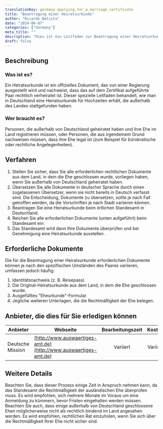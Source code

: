 ```yaml
---
translationKey: germany-applying_for_a_marriage_certificate
title: "Beantragung einer Heiratsurkunde"
author: "Ricardo Batista"
date: "2024-06-07"
categories: ["Germany"]
meta_title: ""
description: "Dies ist ein Leitfaden zur Beantragung einer Heiratsurkunde für außerhalb von Deutschland geschlossene Ehen."
draft: false
---
```


## Beschreibung
### Was ist es?
Ein Heiratsurkunde ist ein offizielles Dokument, das von einer Regierung ausgestellt wird und nachweist, dass das auf dem Zertifikat aufgeführte Paar rechtlich verheiratet ist. Dieser spezielle Leitfaden behandelt, wie man in Deutschland eine Heiratsurkunde für Hochzeiten erhält, die außerhalb des Landes stattgefunden haben.

### Wer braucht es?
Personen, die außerhalb von Deutschland geheiratet haben und ihre Ehe im Land registrieren müssen, oder Personen, die aus irgendeinem Grund nachweisen müssen, dass ihre Ehe legal ist (zum Beispiel für bürokratische oder rechtliche Angelegenheiten).

## Verfahren
1. Stellen Sie sicher, dass Sie alle erforderlichen rechtlichen Dokumente aus dem Land, in dem die Ehe geschlossen wurde, vorliegen haben, wenn Sie außerhalb von Deutschland geheiratet haben.
2. Übersetzen Sie alle Dokumente in deutscher Sprache durch einen zugelassenen Übersetzer, wenn sie nicht bereits in Deutsch verfasst sind. Die Entscheidung, Dokumente zu übersetzen, sollte je nach Fall getroffen werden, da die Vorschriften je nach Stadt variieren können.
3. Beantragen Sie eine Heiratsurkunde beim örtlichen Standesamt in Deutschland.
4. Reichen Sie alle erforderlichen Dokumente (unten aufgeführt) beim Standesamt ein.
5. Das Standesamt wird dann Ihre Dokumente überprüfen und bei Genehmigung eine Heiratsurkunde ausstellen.

## Erforderliche Dokumente
Die für die Beantragung einer Heiratsurkunde erforderlichen Dokumente können je nach den spezifischen Umständen des Paares variieren, umfassen jedoch häufig:
1. Identitätsnachweis (z. B. Reisepass)
2. Die Original-Heiratsurkunde aus dem Land, in dem die Ehe geschlossen wurde.
3. Ausgefülltes "Eheurkunde"-Formular.
4. Jegliche weiteren Unterlagen, die die Rechtmäßigkeit der Ehe belegen.

## Anbieter, die dies für Sie erledigen können

| Anbieter            | Webseite                                               | Bearbeitungszeit | Kosten    |
| ------------------- | ----------------------------------------------------- |:---------:| -------:|
| Deutsche Mission      | [http://www.auswaertiges-amt.de](http://www.auswaertiges-amt.de)        | Variiert   |  Variiert |

## Weitere Details
Beachten Sie, dass dieser Prozess einige Zeit in Anspruch nehmen kann, da das Standesamt die Rechtmäßigkeit der ausländischen Ehe überprüfen muss. Es wird empfohlen, sich mehrere Monate im Voraus um eine Anmeldung zu kümmern, bevor Fristen eingehalten werden müssen. Beachten Sie auch, dass einige außerhalb von Deutschland geschlossene Ehen möglicherweise nicht als rechtlich bindend im Land angesehen werden. Es wird empfohlen, rechtlichen Rat einzuholen, wenn Sie sich über die Rechtmäßigkeit Ihrer Ehe nicht sicher sind.